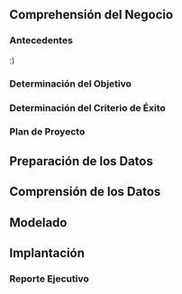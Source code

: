 ## Comprehensión del Negocio

### Antecedentes

:)

### Determinación del Objetivo

### Determinación del Criterio de Éxito

### Plan de Proyecto

## Preparación de los Datos


## Comprensión de los Datos

## Modelado

## Implantación

### Reporte Ejecutivo
